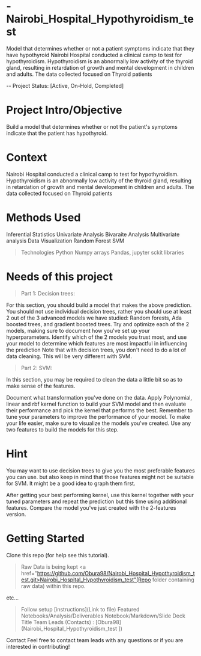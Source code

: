 # -Nairobi_Hospital_Hypothyroidism_test
Model that determines whether or not a patient symptoms indicate that they have hypothyroid Nairobi Hospital conducted a clinical camp to test for hypothyroidism. Hypothyroidism is an abnormally low activity of the thyroid gland, resulting in retardation of growth and mental development in children and adults. The data collected focused on Thyroid patients

-- Project Status: [Active, On-Hold, Completed]
# Project Intro/Objective
Build a model that determines whether or not the patient's symptoms indicate that the patient has hypothyroid.

# Context
Nairobi Hospital conducted a clinical camp to test for hypothyroidism. Hypothyroidism is an abnormally low activity of the thyroid gland, resulting in retardation of growth and mental development in children and adults. The data collected focused on Thyroid patients

# Methods Used
Inferential Statistics Univariate Analysis Bivaraite Analysis Multivariate analysis Data Visualization Random Forest SVM

> Technologies
> Python
> Numpy arrays
> Pandas,
> jupyter
> sckit libraries
# Needs of this project
> Part 1: Decision trees:

For this section, you should build a model that makes the above prediction. You should not use individual decision trees, rather you should use at least 2 out of the 3 advanced models we have studied: Random forests, Ada boosted trees, and gradient boosted trees. Try and optimize each of the 2 models, making sure to document how you've set up your hyperparameters. Identify which of the 2 models you trust most, and use your model to determine which features are most impactful in influencing the prediction Note that with decision trees, you don't need to do a lot of data cleaning. This will be very different with SVM.
> Part 2: SVM:

In this section, you may be required to clean the data a little bit so as to make sense of the features.

Document what transformation you've done on the data.
Apply Polynomial, linear and rbf kernel function to build your SVM model and then evaluate their performance and pick the kernel that performs the best. Remember to tune your parameters to improve the performance of your model. To make your life easier, make sure to visualize the models you've created. Use any two features to build the models for this step.

# Hint
You may want to use decision trees to give you the most preferable features you can use. but also keep in mind that those features might not be suitable for SVM. It might be a good idea to graph them first.

After getting your best performing kernel, use this kernel together with your tuned parameters and repeat the prediction but this time using additional features. Compare the model you've just created with the 2-features version.

# Getting Started
Clone this repo (for help see this tutorial).

> Raw Data is being kept <a href="https://github.com/Obura98/Nairobi_Hospital_Hypothyroidism_test.git>Nairobi_Hospital_Hypothyroidism_test"(Repo folder containing raw data) within this repo.

etc...

> Follow setup [instructions](Link to file) Featured Notebooks/Analysis/Deliverables Notebook/Markdown/Slide Deck Title Team Leads (Contacts) : [Obura98](Nairobi_Hospital_Hypothyroidism_test ])

Contact Feel free to contact team leads with any questions or if you are interested in contributing!

